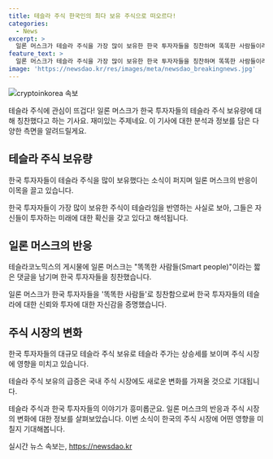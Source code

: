 ```yaml
---
title: 테슬라 주식 한국인의 최다 보유 주식으로 떠오르다!
categories:
  - News
excerpt: >
  일론 머스크가 테슬라 주식을 가장 많이 보유한 한국 투자자들을 칭찬하며 똑똑한 사람들이라고 소감을 밝혔다. 테슬라코노믹스 X의 게시물에 따르면 한국 투자자들이 테슬라 주식을 가장 많이 보유하고 있으며, 이에 대한 일론 머스크의 반응이 기대된다. 해당 소식으로 테슬라 주식은 10일 연이은 상승을 기록하며 높은 관심을 받고 있다. 한국 투자자들의 테슬라 주식 보유액은 146억 7000만 달러에 이르며, 이는 약 20조 3000억원에 해당한다.
feature_text: >
  일론 머스크가 테슬라 주식을 가장 많이 보유한 한국 투자자들을 칭찬하며 똑똑한 사람들이라고 소감을 밝혔다. 테슬라코노믹스 X의 게시물에 따르면 한국 투자자들이 테슬라 주식을 가장 많이 보유하고 있으며, 이에 대한 일론 머스크의 반응이 기대된다. 해당 소식으로 테슬라 주식은 10일 연이은 상승을 기록하며 높은 관심을 받고 있다. 한국 투자자들의 테슬라 주식 보유액은 146억 7000만 달러에 이르며, 이는 약 20조 3000억원에 해당한다.
image: 'https://newsdao.kr/res/images/meta/newsdao_breakingnews.jpg'
---
```


<p><img src="https://newsdao.kr/res/images/meta/newsdao_breakingnews.jpg" alt="cryptoinkorea 속보" /></p>

<p>테슬라 주식에 관심이 뜨겁다! 일론 머스크가 한국 투자자들의 테슬라 주식 보유량에 대해 칭찬했다고 하는 기사요. 재미있는 주제네요. 이 기사에 대한 분석과 정보를 담은 다양한 측면을 알려드릴게요.</p>

<h2 data-ke-size="size26">테슬라 주식 보유량</h2>

<p>한국 투자자들이 테슬라 주식을 많이 보유했다는 소식이 퍼지며 일론 머스크의 반응이 이목을 끌고 있습니다.</p>

<p data-ke-size="size16">한국 투자자들이 가장 많이 보유한 주식이 테슬라임을 반영하는 사실로 보아, 그들은 자신들이 투자하는 미래에 대한 확신을 갖고 있다고 해석됩니다.</p>

<h2 data-ke-size="size26">일론 머스크의 반응</h2>

<p>테슬라코노믹스의 게시물에 일론 머스크는 "똑똑한 사람들(Smart people)"이라는 짧은 댓글을 남기며 한국 투자자들을 칭찬했습니다.</p>

<p data-ke-size="size16">일론 머스크가 한국 투자자들을 '똑똑한 사람들'로 칭찬함으로써 한국 투자자들의 테슬라에 대한 신뢰와 투자에 대한 자신감을 증명했습니다.</p>

<h2 data-ke-size="size26">주식 시장의 변화</h2>

<p>한국 투자자들의 대규모 테슬라 주식 보유로 테슬라 주가는 상승세를 보이며 주식 시장에 영향을 미치고 있습니다.</p>

<p data-ke-size="size16">테슬라 주식 보유의 급증은 국내 주식 시장에도 새로운 변화를 가져올 것으로 기대됩니다.</p>

<p>테슬라 주식과 한국 투자자들의 이야기가 흥미롭군요. 일론 머스크의 반응과 주식 시장의 변화에 대한 정보를 살펴보았습니다. 이번 소식이 한국의 주식 시장에 어떤 영향을 미칠지 기대해봅니다.</p>
실시간 뉴스 속보는, <a href="https://newsdao.kr" rel="dofollow">https://newsdao.kr</a>


